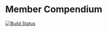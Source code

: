 # Member Compendium
[![Build Status](https://travis-ci.org/trianglefraternitymtu/member-compendium.svg?branch=master)](https://travis-ci.org/trianglefraternitymtu/member-compendium)
